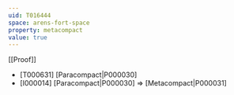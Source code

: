 ```yaml
---
uid: T016444
space: arens-fort-space
property: metacompact
value: true
---
```

[[Proof]]

* [T000631] [Paracompact|P000030]
* [I000014] [Paracompact|P000030] => [Metacompact|P000031]

